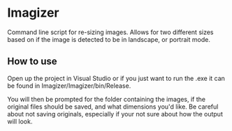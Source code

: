 Imagizer
=====

Command line script for re-sizing images. Allows for two different
sizes based on if the image is detected to be in landscape, or portrait
mode.

How to use
-----

Open up the project in Visual Studio or if you just want to run the .exe
it can be found in Imagizer/Imagizer/bin/Release.

You will then be prompted for the folder containing the images, if
the original files should be saved, and what dimensions you'd like.
Be careful about not saving originals, especially if your not sure
about how the output will look.

